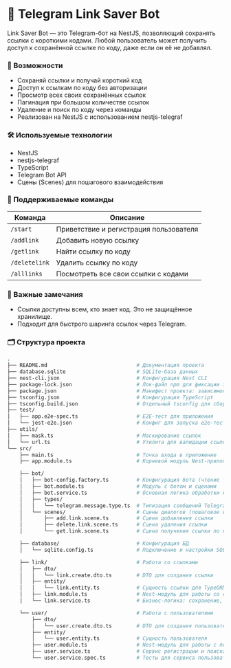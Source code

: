 # 🔗 Telegram Link Saver Bot

Link Saver Bot — это Telegram-бот на NestJS, позволяющий сохранять ссылки с короткими кодами. Любой пользователь может получить доступ к сохранённой ссылке по коду, даже если он её не добавлял.
### 📌 Возможности
- Сохраняй ссылки и получай короткий код
- Доступ к ссылкам по коду без авторизации
- Просмотр всех своих сохранённых ссылок
- Пагинация при большом количестве ссылок
- Удаление и поиск по коду через команды
- Реализован на NestJS с использованием nestjs-telegraf

### 🛠 Используемые технологии
- NestJS
- nestjs-telegraf
- TypeScript
- Telegram Bot API
- Сцены (Scenes) для пошагового взаимодействия

### 🤖 Поддерживаемые команды
| Команда       | Описание                               |
|---------------|----------------------------------------|
| `/start`      | Приветствие и регистрация пользователя |
| `/addlink`	  | Добавить новую ссылку                  |
| `/getlink`	  | Найти ссылку по коду                   |
| `/deletelink` |	Удалить ссылку по коду                 |
| `/alllinks` 	| Посмотреть все свои ссылки с кодами    |

### 🔐 Важные замечания
- Ссылки доступны всем, кто знает код. Это не защищённое хранилище.
- Подходит для быстрого шаринга ссылок через Telegram.

### 🗂️ Структура проекта
```bash
.
├── README.md                             # Документация проекта
├── database.sqlite                       # SQLite-база данных
├── nest-cli.json                         # Конфигурация Nest CLI
├── package-lock.json                     # Лок-файл npm для фиксации зависимостей
├── package.json                          # Манифест проекта: зависимости, скрипты, мета-инфо
├── tsconfig.json                         # Конфигурация TypeScript
├── tsconfig.build.json                   # Отдельный tsconfig для сборки проекта
├── test/
│   ├── app.e2e-spec.ts                   # E2E-тест для приложения
│   └── jest-e2e.json                     # Конфиг для запуска e2e-тестов с Jest
├── utils/
│   ├── mask.ts                           # Маскирование ссылок
│   └── url.ts                            # Утилита для валидации ссылок
└── src/
    ├── main.ts                           # Точка входа в приложение
    ├── app.module.ts                     # Корневой модуль Nest-приложения

    ├── bot/
    │   ├── bot-config.factory.ts         # Конфигурация бота (чтение токена и настроек из ENV)
    │   ├── bot.module.ts                 # Модуль с ботом и сценами
    │   ├── bot.service.ts                # Основная логика обработки команд (Start, /addlink, /getlink и др.)
    │   ├── types/
    │   │   └── telegram.message.type.ts  # Типизация сообщений Telegram
    │   └── scenes/                       # Сцены диалогов (пошаговое взаимодействие)
    │       ├── add.link.scene.ts         # Сцена добавления ссылки
    │       ├── delete.link.scene.ts      # Сцена удаления ссылки
    │       └── get.link.scene.ts         # Сцена получения ссылки по коду

    ├── database/                         # Конфигурация БД
    │   └── sqlite.config.ts              # Подключение и настройки SQLite

    ├── link/                             # Работа со ссылками
    │   ├── dto/
    │   │   └── link.create.dto.ts        # DTO для создания ссылки
    │   ├── entity/
    │   │   └── link.entity.ts            # Сущность ссылки для TypeORM
    │   ├── link.module.ts                # Nest-модуль для работы со ссылками
    │   └── link.service.ts               # Бизнес-логика: сохранение, поиск, удаление ссылок

    └── user/                             # Работа с пользователями
        ├── dto/
        │   └── user.create.dto.ts        # DTO для создания пользователя
        ├── entity/
        │   └── user.entity.ts            # Сущность пользователя
        ├── user.module.ts                # Nest-модуль для работы с пользователями
        ├── user.service.ts               # Сервис регистрации и поиска пользователей
        └── user.service.spec.ts          # Тесты для сервиса пользователей

```
